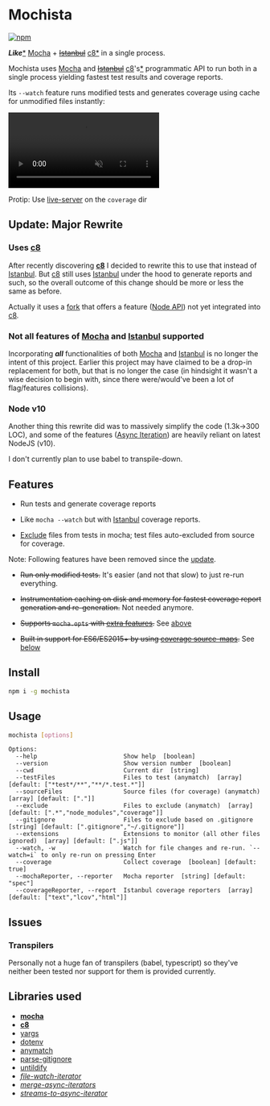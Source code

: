 
# Mochista
[![npm](https://img.shields.io/npm/v/mochista.svg)](https://www.npmjs.com/package/mochista)

***Like***[\*](#not-all) [Mocha] + ~~[Istanbul]~~ [c8*](#uses-c8) in a single process.

Mochista uses [Mocha] and ~~[Istanbul]~~ [c8]'s[*][c8-fork] programmatic API to run both in a single process yielding fastest test results and coverage reports.

[c8-fork]: #c8-fork

Its `--watch` feature runs modified tests and generates coverage using cache for unmodified files instantly:

<a href="https://gfycat.com/IdleSoreHammerheadshark">
<video muted autoplay loop>
<source src="https://giant.gfycat.com/IdleSoreHammerheadshark.mp4"/>
<img src="https://thumbs.gfycat.com/IdleSoreHammerheadshark-size_restricted.gif">
</video>
</a>

<!-- [![][scr_gif]][scr_ext] -->

[scr_mp4]: https://giant.gfycat.com/IdleSoreHammerheadshark.mp4
[scr_gif]: https://thumbs.gfycat.com/IdleSoreHammerheadshark-size_restricted.gif
[scr_ext]: https://gfycat.com/IdleSoreHammerheadshark

Protip: Use [live-server] on the `coverage` dir

[live-server]: https://github.com/tapio/live-server

## Update: Major Rewrite

### Uses [c8]

After recently discovering **[c8]** I decided to rewrite this to use that  instead of [Istanbul]. But [c8] still uses [Istanbul] under the hood to generate reports and such, so the overall outcome of this change should be more or less the same as before.

[c8]: https://github.com/bcoe/c8

<a id="c8-fork"></a> Actually it uses a [fork][laggingreflex/c8] that offers a feature ([Node API][c8/pull/19]) not yet integrated into [c8].

[laggingreflex/c8]: https://github.com/laggingreflex/c8
[c8/pull/19]: https://github.com/bcoe/c8/pull/19

### <a id="not-all"></a> Not all features of [Mocha] and [Istanbul] supported

Incorporating ***all*** functionalities of both [Mocha] and [Istanbul] is no longer the intent of this project. Earlier this project may have claimed to be a drop-in replacement for both, but that is no longer the case (in hindsight it wasn't a wise decision to begin with, since there were/would've been a lot of flag/features collisions).

### Node v10

Another thing this rewrite did was to massively simplify the code (1.3k->300 LOC), and some of the features ([Async Iteration]) are heavily reliant on latest NodeJS (v10).

I don't currently plan to use babel to transpile-down.

[Async Iteration]: https://github.com/tc39/proposal-async-iteration


## Features

* Run tests and generate coverage reports

* Like `mocha --watch` but with [Istanbul] coverage reports.

* [Exclude](#excludes) files from tests in mocha; test files auto-excluded from source for coverage.

Note: Following features have been removed since the [update](#update-major-rewrite).

* ~~Run only modified tests.~~
It's easier (and not that slow) to just re-run everything.

* ~~Instrumentation caching on disk and memory for fastest coverage report generation and re-generation.~~
Not needed anymore.

* ~~Supports `mocha.opts` with [extra features](#multiline-mochaopts).~~
See [above](#not-all)

* ~~Built in support for ES6/ES2015+ by using [coverage source-maps][istanbul-lib-source-maps].~~
See [below](#transpilers)

## Install
```sh
npm i -g mochista
```
## Usage
```sh
mochista [options]
```
```
Options:
  --help                        Show help  [boolean]
  --version                     Show version number  [boolean]
  --cwd                         Current dir  [string]
  --testFiles                   Files to test (anymatch)  [array] [default: ["*test*/**","**/*.test.*"]]
  --sourceFiles                 Source files (for coverage) (anymatch)  [array] [default: ["."]]
  --exclude                     Files to exclude (anymatch)  [array] [default: [".*","node_modules","coverage"]]
  --gitignore                   Files to exclude based on .gitignore  [string] [default: [".gitignore","~/.gitignore"]]
  --extensions                  Extensions to monitor (all other files ignored)  [array] [default: [".js"]]
  --watch, -w                   Watch for file changes and re-run. `--watch=i` to only re-run on pressing Enter
  --coverage                    Collect coverage  [boolean] [default: true]
  --mochaReporter, --reporter   Mocha reporter  [string] [default: "spec"]
  --coverageReporter, --report  Istanbul coverage reporters  [array] [default: ["text","lcov","html"]]
```

## Issues

### Transpilers

Personally not a huge fan of transpilers (babel, typescript) so they've neither been tested nor support for them is provided currently.

[scr]: misc/scr.gif

[mocha]: http://mochajs.org
[istanbul]: https://istanbul.js.org
[nyc]: https://github.com/istanbuljs/nyc
[babel-istanbul]: https://github.com/jmcriffey/babel-istanbul
[istanbul-lib-source-maps]: https://github.com/istanbuljs/istanbul-lib-source-maps
[chokidar]: https://github.com/paulmillr/chokidar
[chokidar#561]: https://github.com/paulmillr/chokidar/issues/561
[chokidar#449]: https://github.com/paulmillr/chokidar/issues/449
[watch]: https://github.com/mochajs/mocha/search?q=watch&type=issues
[exclude files]: https://github.com/mochajs/mocha/search?q=exclude+files&type=issues

[mocha-istanbul]: https://github.com/arikon/mocha-istanbul
[mocha-lcov-reporter]: https://github.com/StevenLooman/mocha-lcov-reporter

[babel-plugin-istanbul]: https://github.com/istanbuljs/babel-plugin-istanbul

[pita]: http://www.urbandictionary.com/define.php?term=pita


## Libraries used

* **[mocha]**
* **[c8]**
* [yargs]
* [dotenv]
* [anymatch]
* [parse-gitignore]
* [untildify]
* *[file-watch-iterator]*
* *[merge-async-iterators]*
* *[streams-to-async-iterator]*

[file-watch-iterator]: https://github.com/laggingreflex/file-watch-iterator
[map-better]: https://github.com/laggingreflex/map-better
[merge-async-iterators]: https://github.com/laggingreflex/merge-async-iterators
[streams-to-async-iterator]: https://github.com/laggingreflex/streams-to-async-iterator
[yargs]: https://github.com/yargs/yargs
[anymatch]: https://github.com/micromatch/anymatch
[parse-gitignore]: https://github.com/jonschlinkert/parse-gitignore
[untildify]: https://github.com/sindresorhus/untildify
[dotenv]: https://github.com/motdotla/dotenv
